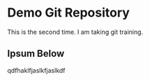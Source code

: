 # Demo Git Repository

This is the second time. I am taking git training.

## Ipsum Below

qdfhaklfjaslkfjaslkdf
